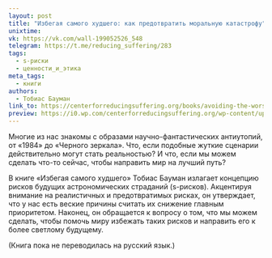 ```yaml
---
layout: post
title: "Избегая самого худшего: как предотвратить моральную катастрофу"
unixtime: 
vk: https://vk.com/wall-199052526_548
telegram: https://t.me/reducing_suffering/283
tags:
  - s-риски
  - ценности_и_этика
meta_tags:
  - книги
authors:
  - Тобиас Бауман
link_to: https://centerforreducingsuffering.org/books/avoiding-the-worst-how-to-prevent-a-moral-catastrophe-by-tobias-baumann/
preview: https://i0.wp.com/centerforreducingsuffering.org/wp-content/uploads/2022/12/avoiding-the-worst-3-d.jpeg?resize=768%2C512&ssl=1
---
```

Многие из нас знакомы с образами научно-фантастических антиутопий, от «1984» до «Черного зеркала». Что, если подобные жуткие сценарии действительно могут стать реальностью? И что, если мы можем сделать что-то сейчас, чтобы направить мир на лучший путь?

В книге «Избегая самого худшего» Тобиас Бауман излагает концепцию рисков будущих астрономических страданий (s-рисков). Акцентируя внимание на реалистичных и предотвратимых рисках, он утверждает, что у нас есть веские причины считать их снижение главным приоритетом. Наконец, он обращается к вопросу о том, что мы можем сделать, чтобы помочь миру избежать таких рисков и направить его к более светлому будущему.

(Книга пока не переводилась на русский язык.)